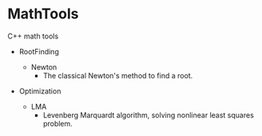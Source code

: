 # MathTools
C++ math tools

- RootFinding
  - Newton
    - The classical Newton's method to find a root.
  
- Optimization
  - LMA
    - Levenberg Marquardt algorithm, solving nonlinear least squares problem. 
